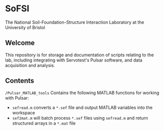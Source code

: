# SoFSI
 The National Soil-Foundation-Structure Interaction Laboratory at the University of Bristol

## Welcome
This repository is for storage and documentation of scripts relating to the lab, including integrating with Servotest's Pulsar software, and data acquisition and analysis.

## Contents
`/Pulsar_MATLAB_tools` Contains the following MATLAB functions for working with Pulsar:

- `sefread.m` converts a `*.sef` file and output MATLAB variables into the workspace
- `sef2mat.m` will batch process `*.sef` files using `sefread.m` and return structured arrays in a `*.mat` file
